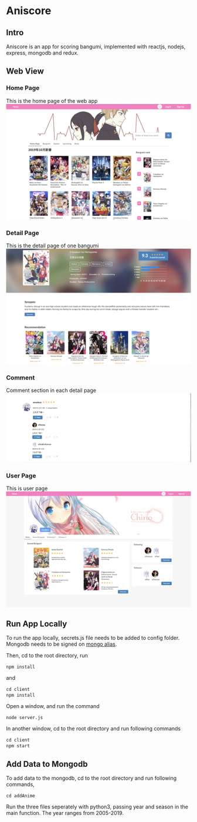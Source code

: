 # Aniscore
## Intro
Aniscore is an app for scoring bangumi, implemented with reactjs, nodejs, express, mongodb and redux.

## Web View
### Home Page
This is the home page of the web app
![Home Page](./screenshots/homePage.png)

### Detail Page
This is the detail page of one bangumi
![Detail Page](./screenshots/detailPage.png)

### Comment
Comment section in each detail page
![Comment](./screenshots/comment.png)

### User Page
This is user page
![User Page](./screenshots/userPage.png)

## Run App Locally
To run the app locally, secrets.js file needs to be added to config folder. Mongodb needs to be signed on [mongo alias](https://cloud.mongodb.com/v2/5cd3536d79358e6972f80720#clusters).

Then, cd to the root directory, run
```unix
npm install
```
and 

```unix
cd client 
npm install
```

Open a window, and run the command
```unix
node server.js
```

In another window, cd to the root directory and run following commands
```unix
cd client
npm start
```

## Add Data to Mongodb
To add data to the mongodb, cd to the root directory and run following commands,
```unix
cd addAnime
```
Run the three files seperately with python3, passing year and season in the main function.
The year ranges from 2005-2019.